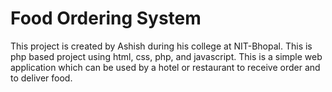 # Food Ordering System

This project is created by Ashish during his college at NIT-Bhopal. This is php based project using html, css, php, and javascript.
This is a simple web application which can be used by a hotel or restaurant to receive order and  to deliver food.